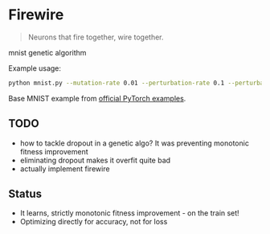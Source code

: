 # Firewire

> Neurons that fire together, wire together.

mnist genetic algorithm

Example usage:

```bash
python mnist.py --mutation-rate 0.01 --perturbation-rate 0.1 --perturbation-strength 0.1 --population 100
```

Base MNIST example from [official PyTorch examples](https://github.com/pytorch/examples/blob/main/mnist/main.py).

## TODO

* how to tackle dropout in a genetic algo? It was preventing monotonic fitness improvement
* eliminating dropout makes it overfit quite bad
* actually implement firewire

## Status

* It learns, strictly monotonic fitness improvement - on the train set!
* Optimizing directly for accuracy, not for loss